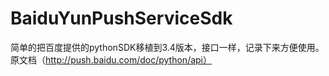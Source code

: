 # BaiduYunPushServiceSdk
简单的把百度提供的pythonSDK移植到3.4版本，接口一样，记录下来方便使用。
原文档（http://push.baidu.com/doc/python/api）
